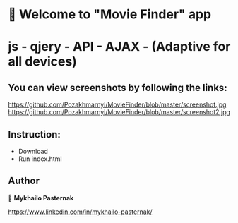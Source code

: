 # 👋 Welcome to "Movie Finder" app 

# js - qjery - API - AJAX - (Adaptive for all devices)


## You can view screenshots by following the links:
https://github.com/Pozakhmarnyi/MovieFinder/blob/master/screenshot.jpg
https://github.com/Pozakhmarnyi/MovieFinder/blob/master/screenshot2.jpg


## Instruction:
* Download
* Run index.html


## Author

👤 **Mykhailo Pasternak**

https://www.linkedin.com/in/mykhailo-pasternak/

